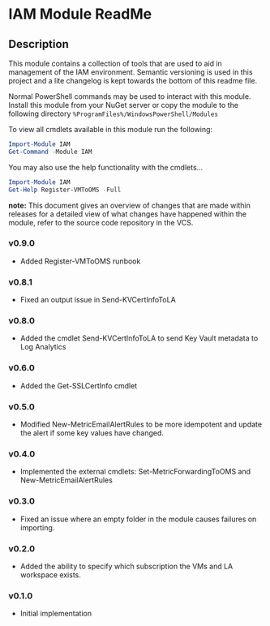# IAM Module ReadMe

## Description

This module contains a collection of tools that are used to aid in management of the IAM environment.  Semantic versioning is used in this project and a lite changelog is kept towards the bottom of this readme file.

Normal PowerShell commands may be used to interact with this module. Install this module from your NuGet server or copy the module to the following directory
`%ProgramFiles%/WindowsPowerShell/Modules`

To view all cmdlets available in this module run the following:

```powershell
Import-Module IAM
Get-Command -Module IAM
```
You may also use the help functionality with the cmdlets...

```powershell
Import-Module IAM
Get-Help Register-VMToOMS -Full
```

__note:__ This document gives an overview of changes that are made within releases
for a detailed view of what changes have happened within the module, refer
to the source code repository in the VCS.


### v0.9.0

* Added Register-VMToOMS runbook

### v0.8.1

* Fixed an output issue in Send-KVCertInfoToLA
  
### v0.8.0

* Added the cmdlet Send-KVCertInfoToLA to send Key Vault metadata to Log Analytics

### v0.6.0

* Added the Get-SSLCertInfo cmdlet

### v0.5.0

* Modified New-MetricEmailAlertRules to be more idempotent and update the alert if some key values have changed.

### v0.4.0

* Implemented the external cmdlets: Set-MetricForwardingToOMS and New-MetricEmailAlertRules

### v0.3.0

* Fixed an issue where an empty folder in the module causes failures on importing. 

### v0.2.0

* Added the ability to specify which subscription the VMs and LA workspace exists.

### v0.1.0

* Initial implementation
